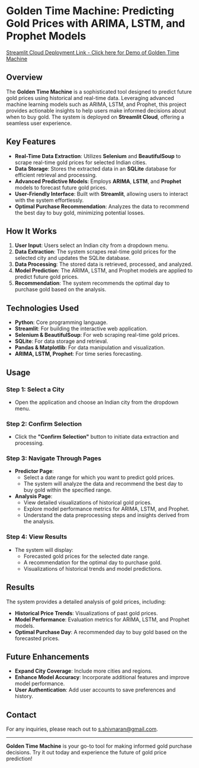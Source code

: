 # Golden Time Machine: Predicting Gold Prices with ARIMA, LSTM, and Prophet Models

[Streamlit Cloud Deployment Link - Click here for Demo of Golden Time Machine](https://golden-time-machine.streamlit.app/)

## Overview

The **Golden Time Machine** is a sophisticated tool designed to predict future gold prices using historical and real-time data. Leveraging advanced machine learning models such as ARIMA, LSTM, and Prophet, this project provides actionable insights to help users make informed decisions about when to buy gold. The system is deployed on **Streamlit Cloud**, offering a seamless user experience.

## Key Features

- **Real-Time Data Extraction**: Utilizes **Selenium** and **BeautifulSoup** to scrape real-time gold prices for selected Indian cities.
- **Data Storage**: Stores the extracted data in an **SQLite** database for efficient retrieval and processing.
- **Advanced Predictive Models**: Employs **ARIMA**, **LSTM**, and **Prophet** models to forecast future gold prices.
- **User-Friendly Interface**: Built with **Streamlit**, allowing users to interact with the system effortlessly.
- **Optimal Purchase Recommendation**: Analyzes the data to recommend the best day to buy gold, minimizing potential losses.

## How It Works

1. **User Input**: Users select an Indian city from a dropdown menu.
2. **Data Extraction**: The system scrapes real-time gold prices for the selected city and updates the SQLite database.
3. **Data Processing**: The stored data is retrieved, processed, and analyzed.
4. **Model Prediction**: The ARIMA, LSTM, and Prophet models are applied to predict future gold prices.
5. **Recommendation**: The system recommends the optimal day to purchase gold based on the analysis.

## Technologies Used

- **Python**: Core programming language.
- **Streamlit**: For building the interactive web application.
- **Selenium & BeautifulSoup**: For web scraping real-time gold prices.
- **SQLite**: For data storage and retrieval.
- **Pandas & Matplotlib**: For data manipulation and visualization.
- **ARIMA, LSTM, Prophet**: For time series forecasting.

## Usage

### Step 1: Select a City
- Open the application and choose an Indian city from the dropdown menu.

### Step 2: Confirm Selection
- Click the **"Confirm Selection"** button to initiate data extraction and processing.

### Step 3: Navigate Through Pages
- **Predictor Page**: 
  - Select a date range for which you want to predict gold prices.
  - The system will analyze the data and recommend the best day to buy gold within the specified range.
- **Analysis Page**:
  - View detailed visualizations of historical gold prices.
  - Explore model performance metrics for ARIMA, LSTM, and Prophet.
  - Understand the data preprocessing steps and insights derived from the analysis.

### Step 4: View Results
- The system will display:
  - Forecasted gold prices for the selected date range.
  - A recommendation for the optimal day to purchase gold.
  - Visualizations of historical trends and model predictions.

## Results

The system provides a detailed analysis of gold prices, including:

- **Historical Price Trends**: Visualizations of past gold prices.
- **Model Performance**: Evaluation metrics for ARIMA, LSTM, and Prophet models.
- **Optimal Purchase Day**: A recommended day to buy gold based on the forecasted prices.

## Future Enhancements

- **Expand City Coverage**: Include more cities and regions.
- **Enhance Model Accuracy**: Incorporate additional features and improve model performance.
- **User Authentication**: Add user accounts to save preferences and history.

## Contact

For any inquiries, please reach out to [s.shivnaran@gmail.com](s.shivnaran@gmail.com).

---

**Golden Time Machine** is your go-to tool for making informed gold purchase decisions. Try it out today and experience the future of gold price prediction!
